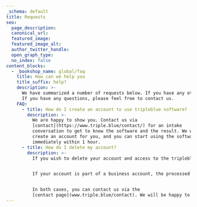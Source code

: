 ```yaml
---
_schema: default
title: Requests
seo:
  page_description:
  canonical_url:
  featured_image:
  featured_image_alt:
  author_twitter_handle:
  open_graph_type:
  no_index: false
content_blocks:
  - _bookshop_name: global/faq
    title: How can we help you
    title_suffix: help?
    description: >-
      We have summarized a number of requests below. If you have any other
      If you have any questions, please feel free to contact us.
    FAQ:
      - title: How do I create an account to use tripleblue software?
        description: >-
          We are happy to show you. Contact us via
          [contact](https://www.triple.blue/contact/) for an intake
          conversation to get to know the software and the result. We will then
          create an account for you, and you can start using the software
          immediately within 1 hour.
      - title: How do I delete my account?
        description: >-
          If you wish to delete your account and access to the tripleblue web application & mobile application on Android or iOS, we will delete all data associated with your account.&nbsp;


          If your account is part of a business account, the processed tasks will be retained on the business account. If you wish to delete all users including the business account and all associated data, this is possible with the consent of the person who signed the service agreement.


          In both cases, you can contact us via the
          [contact page](www.triple.blue/contact). We will be happy to assist you further.&nbsp;
---
```

